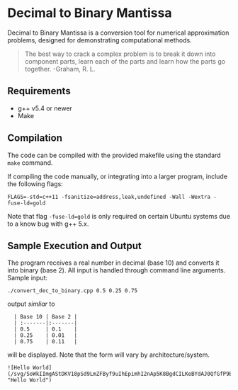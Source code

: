 # Decimal to Binary Mantissa
Decimal to Binary Mantissa is a conversion tool for numerical approximation problems, designed for demonstrating computational methods. 

> The best way to crack a complex problem is to break it down into component parts, learn each of
the parts and learn how the parts go together. -Graham, R. L.

## Requirements
* g++ v5.4 or newer
* Make

## Compilation
The code can be compiled with the provided makefile using the standard `make` command.

If compiling the code manually, or integrating into a larger program, include the following flags: 
```
FLAGS=-std=c++11 -fsanitize=address,leak,undefined -Wall -Wextra -fuse-ld=gold
```
Note that flag `-fuse-ld=gold` is only required on certain Ubuntu systems due to a know bug with g++ 5.x.
## Sample Execution and Output
The program receives a real number in decimal (base 10) and converts it into binary (base 2). All input is handled through command line arguments. Sample input:
```
./convert_dec_to_binary.cpp 0.5 0.25 0.75
```
output *simliar* to
```
  | Base 10 | Base 2 |
  | :-------|:-------|
  | 0.5     | 0.1    |
  | 0.25    | 0.01   |
  | 0.75    | 0.11   |
```
will  be displayed. Note that the form will vary by architecture/system.

```mermaid
![Hello World](/svg/SoWkIImgAStDKV18pSd9LmZFByf9uIhEpimhI2nAp5K8BgdCILKeBYdAJ0QfGfP9BInDpKjEzKqjBavCJtNCoKpFoqtDAr581XAfHLoE2hfs2auALb23oy46EohOw484CxaSKlDIW4O20000 "Hello World")

```
